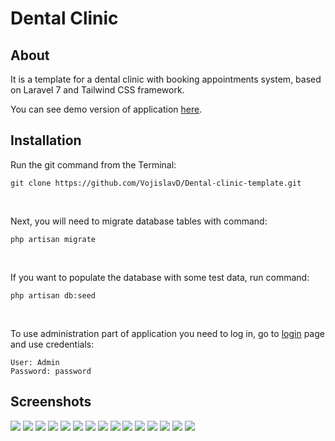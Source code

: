 # Dental Clinic

<h2>About</h2>

<p>It is a template for a dental clinic with booking appointments system, based on Laravel 7 and Tailwind CSS framework.</p>

<p>You can see demo version of application <a href="http://dental-template.herokuapp.com/">here</a>.</p>

<h2>Installation</h2>

<p>Run the git command from the Terminal:</p>

```
git clone https://github.com/VojislavD/Dental-clinic-template.git
```
<br>
<p>Next, you will need to migrate database tables with command:</p>

```
php artisan migrate
```

<br>
<p>If you want to populate the database with some test data, run command:</p>

```
php artisan db:seed
```

<br>
<p>To use administration part of application you need to log in, go to <a href="http://dental-template.herokuapp.com/login">login</a> page and use credentials: </p>

```
User: Admin
Password: password
```
<h2>Screenshots</h2>
<img src="https://user-images.githubusercontent.com/23532087/87452165-2bc7c200-c601-11ea-9ad1-e8d1a738cf7a.JPG">
<img src="https://user-images.githubusercontent.com/23532087/87452176-2f5b4900-c601-11ea-9965-e6c37ce13d95.JPG">
<img src="https://user-images.githubusercontent.com/23532087/87452177-2ff3df80-c601-11ea-8fa6-e9dff56b0f16.JPG">
<img src="https://user-images.githubusercontent.com/23532087/87452179-2ff3df80-c601-11ea-96fc-bd3fc0fda831.JPG">
<img src="https://user-images.githubusercontent.com/23532087/87452180-308c7600-c601-11ea-82e5-715a8396bcee.JPG">
<img src="https://user-images.githubusercontent.com/23532087/87452305-5ca7f700-c601-11ea-903d-adee11e876da.JPG">
<img src="https://user-images.githubusercontent.com/23532087/87452310-5d408d80-c601-11ea-82fe-8175b04dd5d9.JPG">
<img src="https://user-images.githubusercontent.com/23532087/87452312-5dd92400-c601-11ea-8521-d988d917d1a7.JPG">
<img src="https://user-images.githubusercontent.com/23532087/87452313-5dd92400-c601-11ea-8bce-0b35dfb6a030.JPG">
<img src="https://user-images.githubusercontent.com/23532087/87452316-5e71ba80-c601-11ea-9454-3accea3233ef.JPG">
<img src="https://user-images.githubusercontent.com/23532087/87452388-7a755c00-c601-11ea-89c8-3b5733e6a73d.JPG">
<img src="https://user-images.githubusercontent.com/23532087/87452394-7b0df280-c601-11ea-9a2d-0e145d15b152.JPG">
<img src="https://user-images.githubusercontent.com/23532087/87452398-7b0df280-c601-11ea-8f1d-065e2b8db246.JPG">
<img src="https://user-images.githubusercontent.com/23532087/87452402-7ba68900-c601-11ea-9c3c-3716812dac57.JPG">
<img src="https://user-images.githubusercontent.com/23532087/87452403-7ba68900-c601-11ea-9d51-8ee6a0ab9597.JPG">



